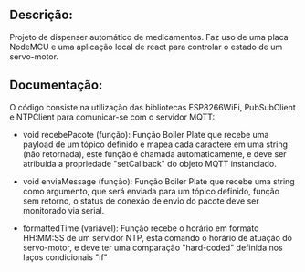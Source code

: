 ## Descrição:
Projeto de dispenser automático de medicamentos. Faz uso de uma placa NodeMCU e uma aplicação local de react para controlar o estado de um servo-motor.

## Documentação:
O código consiste na utilização das bibliotecas ESP8266WiFi, PubSubClient e NTPClient para comunicar-se com o servidor MQTT:

- void recebePacote (função): Função Boiler Plate que recebe uma payload de um tópico definido e mapea cada caractere em uma string (não retornada), este função é chamada automaticamente, e deve ser atribuída a propriedade "setCallback" do objeto MQTT instanciado.

- void enviaMessage (função): Função Boiler Plate que recebe uma string como argumento, que será enviada para um tópico definido, função sem retorno, o status de conexão de envio do pacote deve ser monitorado via serial.

- formattedTime (variável): Função recebe o horário em formato HH:MM:SS de um servidor NTP, esta comando o horário de atuação do servo-motor, e deve ter uma comparação "hard-coded" definida nos laços condicionais "if"
